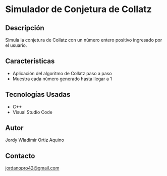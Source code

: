 # Simulador de Conjetura de Collatz

## Descripción
Simula la conjetura de Collatz con un número entero positivo ingresado por el usuario.

## Características
- Aplicación del algoritmo de Collatz paso a paso
- Muestra cada número generado hasta llegar a 1

## Tecnologías Usadas
- C++
- Visual Studio Code

## Autor
Jordy Wladimir Ortiz Aquino

## Contacto
jordanopro42@gmail.com
